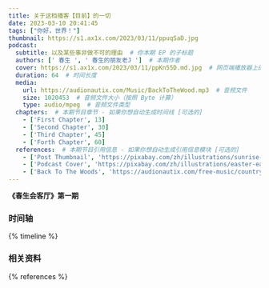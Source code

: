 ```yaml
---
title: 关于这档播客【目前】的一切
date: 2023-03-10 20:41:45
tags: ["你好，世界！"]
thumbnail: https://s1.ax1x.com/2023/03/11/ppuqSaD.jpg
podcast:
  subtitle: 以及某些事非做不可的理由  # 你本期 EP 的子标题
  authors: [' 春生 ', ' 春生的朋友老J ']  # 本期作者
  cover: https://s1.ax1x.com/2023/03/11/ppKn55D.md.jpg  # 网页端播放器上的图片
  duration: 64  # 时间长度
  media:
    url: https://audionautix.com/Music/BackToTheWood.mp3  # 音频文件
    size: 1020453  # 音频文件大小（按照 Byte 计算）
    type: audio/mpeg  # 音频文件类型
  chapters:  # 本期节目章节 - 如果你想自动生成时间线 [可选的]
    - ['First Chapter', 13]  
    - ['Second Chapter', 30]
    - ['Third Chapter', 45]
    - ['Forth Chapter', 60]
  references:  # 本期节目引用信息 - 如果你想自动生成引用信息模块 [可选的]
    - ['Post Thumbnail', 'https://pixabay.com/zh/illustrations/sunrise-ocean-ship-sun-sunset-5863751/']
    - ['Podcast Cover', 'https://pixabay.com/zh/illustrations/easter-easter-bunny-rabbit-ears-3270234/']
    - ['Back To The Woods', 'https://audionautix.com/free-music/country']
---
```

**《春生会客厅》第一期**
<!--more-->

### 时间轴

{% timeline %}

### 相关资料

{% references %}
